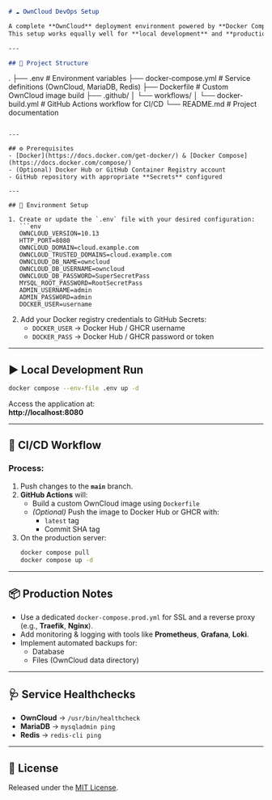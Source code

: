 ```markdown
# ☁️ OwnCloud DevOps Setup

A complete **OwnCloud** deployment environment powered by **Docker Compose**, **MariaDB**, **Redis**, and a fully automated **CI/CD pipeline** with **GitHub Actions**.  
This setup works equally well for **local development** and **production deployment**.

---

## 📂 Project Structure
```
.
├── .env                        # Environment variables
├── docker-compose.yml          # Service definitions (OwnCloud, MariaDB, Redis)
├── Dockerfile                  # Custom OwnCloud image build
├── .github/
│   └── workflows/
│       └── docker-build.yml    # GitHub Actions workflow for CI/CD
└── README.md                   # Project documentation
```

---

## ⚙️ Prerequisites
- [Docker](https://docs.docker.com/get-docker/) & [Docker Compose](https://docs.docker.com/compose/)
- (Optional) Docker Hub or GitHub Container Registry account
- GitHub repository with appropriate **Secrets** configured

---

## 🔧 Environment Setup

1. Create or update the `.env` file with your desired configuration:
   ```env
   OWNCLOUD_VERSION=10.13
   HTTP_PORT=8080
   OWNCLOUD_DOMAIN=cloud.example.com
   OWNCLOUD_TRUSTED_DOMAINS=cloud.example.com
   OWNCLOUD_DB_NAME=owncloud
   OWNCLOUD_DB_USERNAME=owncloud
   OWNCLOUD_DB_PASSWORD=SuperSecretPass
   MYSQL_ROOT_PASSWORD=RootSecretPass
   ADMIN_USERNAME=admin
   ADMIN_PASSWORD=admin
   DOCKER_USER=username
   ```

2. Add your Docker registry credentials to GitHub Secrets:
   - `DOCKER_USER` → Docker Hub / GHCR username  
   - `DOCKER_PASS` → Docker Hub / GHCR password or token  

---

## ▶️ Local Development Run

```bash
docker compose --env-file .env up -d
```

Access the application at:  
**http://localhost:8080**

---

## 🚀 CI/CD Workflow

### Process:
1. Push changes to the **`main`** branch.
2. **GitHub Actions** will:
   - Build a custom OwnCloud image using `Dockerfile`
   - _(Optional)_ Push the image to Docker Hub or GHCR with:
     - `latest` tag
     - Commit SHA tag
3. On the production server:
   ```bash
   docker compose pull
   docker compose up -d
   ```

---

## 📦 Production Notes
- Use a dedicated `docker-compose.prod.yml` for SSL and a reverse proxy (e.g., **Traefik**, **Nginx**).
- Add monitoring & logging with tools like **Prometheus**, **Grafana**, **Loki**.
- Implement automated backups for:
  - Database
  - Files (OwnCloud data directory)

---

## 🩺 Service Healthchecks
- **OwnCloud** → `/usr/bin/healthcheck`  
- **MariaDB** → `mysqladmin ping`  
- **Redis** → `redis-cli ping`

---

## 📜 License
Released under the [MIT License](LICENSE).
```

